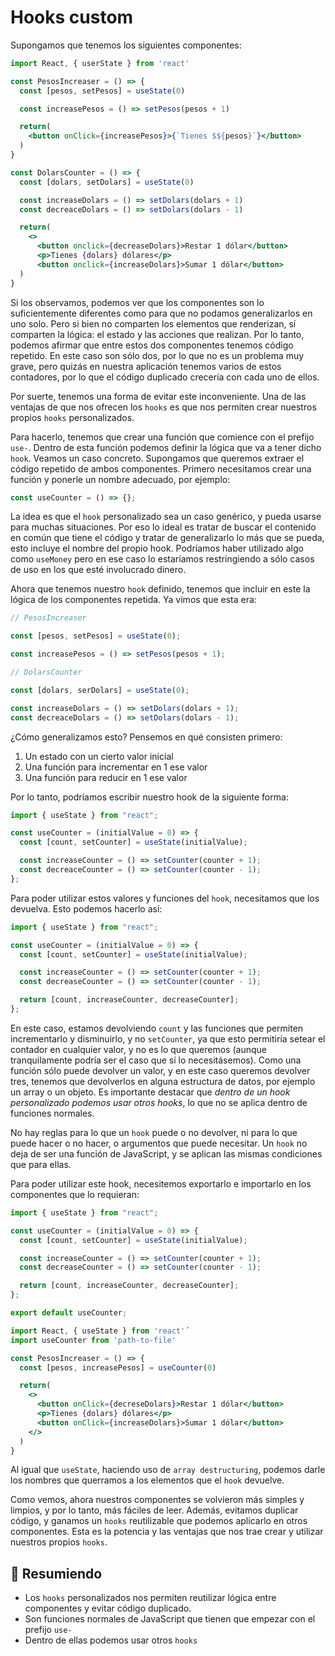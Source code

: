 # Hooks custom

Supongamos que tenemos los siguientes componentes:

```jsx
import React, { userState } from 'react'

const PesosIncreaser = () => {
  const [pesos, setPesos] = useState(0)

  const increasePesos = () => setPesos(pesos + 1)

  return(
    <button onClick={increasePesos}>{`Tienes $${pesos}`}</button>
  )
}

const DolarsCounter = () => {
  const [dolars, setDolars] = useState(0)

  const increaseDolars = () => setDolars(dolars + 1)
  const decreaceDolars = () => setDolars(dolars - 1)

  return(
    <>
      <button onclick={decreaseDolars}>Restar 1 dólar</button>
      <p>Tienes {dolars} dólares</p>
      <button onclick={increaseDolars}>Sumar 1 dólar</button>
  )
}
```

Si los observamos, podemos ver que los componentes son lo suficientemente diferentes como para que no podamos generalizarlos en uno solo. Pero si bien no comparten los elementos que renderizan, sí comparten la lógica: el estado y las acciones que realizan. Por lo tanto, podemos afirmar que entre estos dos componentes tenemos código repetido. En este caso son sólo dos, por lo que no es un problema muy grave, pero quizás en nuestra aplicación tenemos varios de estos contadores, por lo que el código duplicado crecería con cada uno de ellos.

Por suerte, tenemos una forma de evitar este inconveniente. Una de las ventajas de que nos ofrecen los `hooks` es que nos permiten crear nuestros propios `hooks` personalizados.

Para hacerlo, tenemos que crear una función que comience con el prefijo `use-`. Dentro de esta función podemos definir la lógica que va a tener dicho `hook`. Veamos un caso concreto. Supongamos que queremos extraer el código repetido de ambos componentes. Primero necesitamos crear una función y ponerle un nombre adecuado, por ejemplo:

```jsx
const useCounter = () => {};
```

La idea es que el `hook` personalizado sea un caso genérico, y pueda usarse para muchas situaciones. Por eso lo ideal es tratar de buscar el contenido en común que tiene el código y tratar de generalizarlo lo más que se pueda, esto incluye el nombre del propio hook. Podríamos haber utilizado algo como `useMoney` pero en ese caso lo estaríamos restringiendo a sólo casos de uso en los que esté involucrado dinero.

Ahora que tenemos nuestro `hook` definido, tenemos que incluir en este la lógica de los componentes repetida. Ya vimos que esta era:

```jsx
// PesosIncreaser

const [pesos, setPesos] = useState(0);

const increasePesos = () => setPesos(pesos + 1);

// DolarsCounter

const [dolars, serDolars] = useState(0);

const increaseDolars = () => setDolars(dolars + 1);
const decreaceDolars = () => setDolars(dolars - 1);
```

¿Cómo generalizamos esto? Pensemos en qué consisten primero:

1. Un estado con un cierto valor inicial
2. Una función para incrementar en 1 ese valor
3. Una función para reducir en 1 ese valor

Por lo tanto, podríamos escribir nuestro hook de la siguiente forma:

```jsx
import { useState } from "react";

const useCounter = (initialValue = 0) => {
  const [count, setCounter] = useState(initialValue);

  const increaseCounter = () => setCounter(counter + 1);
  const decreaceCounter = () => setCounter(counter - 1);
};
```

Para poder utilizar estos valores y funciones del `hook`, necesitamos que los devuelva. Esto podemos hacerlo así:

```jsx
import { useState } from "react";

const useCounter = (initialValue = 0) => {
  const [count, setCounter] = useState(initialValue);

  const increaseCounter = () => setCounter(counter + 1);
  const decreaseCounter = () => setCounter(counter - 1);

  return [count, increaseCounter, decreaseCounter];
};
```

En este caso, estamos devolviendo `count` y las funciones que permiten incrementarlo y disminuirlo, y no `setCounter`, ya que esto permitiría setear el contador en cualquier valor, y no es lo que queremos (aunque tranquilamente podría ser el caso que sí lo necesitásemos). Como una función sólo puede devolver un valor, y en este caso queremos devolver tres, tenemos que devolverlos en alguna estructura de datos, por ejemplo un array o un objeto. Es importante destacar que _dentro de un hook personalizado podemos usar otros hooks_, lo que no se aplica dentro de funciones normales.

No hay reglas para lo que un `hook` puede o no devolver, ni para lo que puede hacer o no hacer, o argumentos que puede necesitar. Un `hook` no deja de ser una función de JavaScript, y se aplican las mismas condiciones que para ellas.

Para poder utilizar este hook, necesitemos exportarlo e importarlo en los componentes que lo requieran:

```jsx
import { useState } from "react";

const useCounter = (initialValue = 0) => {
  const [count, setCounter] = useState(initialValue);

  const increaseCounter = () => setCounter(counter + 1);
  const decreaseCounter = () => setCounter(counter - 1);

  return [count, increaseCounter, decreaseCounter];
};

export default useCounter;
```

```jsx
import React, { useState } from 'react'´
import useCounter from 'path-to-file'

const PesosIncreaser = () => {
  const [pesos, increasePesos] = useCounter(0)

  return(
    <>
      <button onClick={decreseDolars}>Restar 1 dólar</button>
      <p>Tienes {dolars} dólares</p>
      <button onClick={increaseDolars}>Sumar 1 dólar</button>
    </>
  )
}
```

Al igual que `useState`, haciendo uso de `array destructuring`, podemos darle los nombres  que querramos a los elementos que el `hook` devuelve.

Como vemos, ahora nuestros componentes se volvieron más simples y limpios, y por lo tanto, más fáciles de leer. Además, evitamos duplicar código, y ganamos un `hooks` reutilizable que podemos aplicarlo en otros componentes. Esta es la potencia y las ventajas que nos trae crear y utilizar nuestros propios `hooks`.

## 📄 Resumiendo

- Los `hooks` personalizados nos permiten reutilizar lógica entre componentes y evitar código duplicado.
- Son funciones normales de JavaScript que tienen que empezar con el prefijo `use-`
- Dentro de ellas podemos usar otros `hooks`
